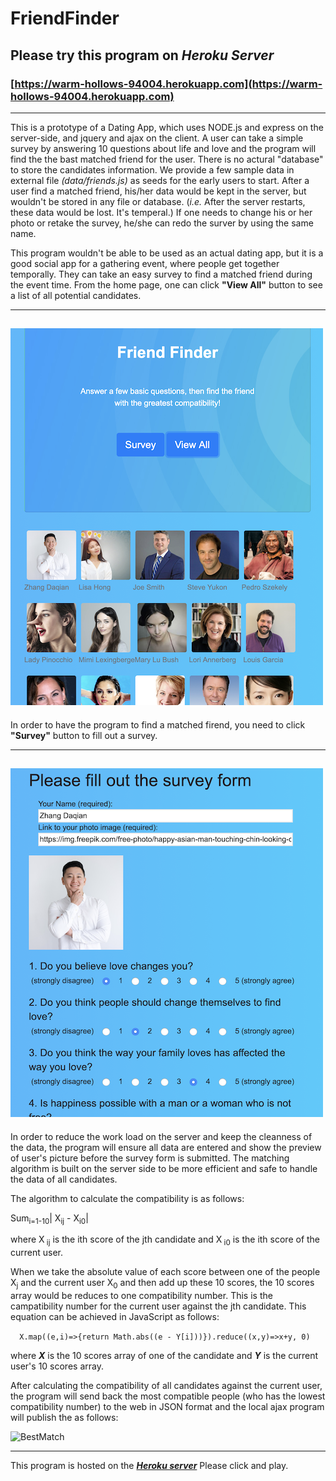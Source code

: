 # FriendFinder

## Please try this program on _**Heroku Server**_
### [https://warm-hollows-94004.herokuapp.com](https://warm-hollows-94004.herokuapp.com)

---

This is a prototype of a Dating App, which uses NODE.js and express on the server-side, and jquery and ajax on the client. A user can take a simple survey by answering 10 questions about life and love and the program will find the the bast matched friend for the user. There is no actural "database" to store the candidates information. We provide a few sample data in external file _(data/friends.js)_ as seeds for the early users to start. After a user find a matched friend, his/her data would be kept in the server, but wouldn't be stored in any file or database. (_i.e._  After the server restarts, these data would be lost. It's temperal.) If one needs to change his or her photo or retake the survey, he/she can redo the surver by using the same name. 

This program wouldn't be able to be used as an actual dating app, but it is a good social app for a gathering event, where people get together temporally. They can take an easy survey to find a matched friend during the event time. From the home page, one can click **"View All"** button to see a list of all potential candidates. 

---
![View All](./info/viewall.png)
---

In order to have the program to find a matched firend, you need to click **"Survey"** button to fill out a survey. 

---
![survey form](./info/survey.png)
---

In order to reduce the work load on the server and keep the cleanness of the data, the program will ensure all data are entered and show the preview of user's picture before the survey form is submitted. The matching algorithm is built on the server side to be more efficient and safe to handle the data of all candidates.

The algorithm to calculate the compatibility is as follows:


Sum<sub>i=1-10</sub>| X<sub>ij</sub> - X<sub>i0</sub>| 

where X<sub> ij</sub> is the ith score of the jth candidate and X<sub> i0</sub> is the ith score of the current user.

When we take the absolute value of each score between one of the people X<sub>j</sub>  and the current user X<sub>0</sub> and then add up these 10  scores, the 10 scores array would be reduces to one compatibility number. This is the campatibility number for the current user against the jth candidate. This equation can be achieved in JavaScript as follows:

````   X.map((e,i)=>{return Math.abs((e - Y[i]))}).reduce((x,y)=>x+y, 0)   ````

where _**X**_ is the 10 scores array of one of the candidate and _**Y**_ is the current user's 10 scores array.

After calculating the compatibility of all candidates against the current user, the program will send back the most compatible people (who has the lowest compatibility number) to the web in JSON format and the local ajax program will publish the as follows:

![BestMatch](./info/bestmatch.png)

---

This program is hosted on the [_**Heroku server**_](https://warm-hollows-94004.herokuapp.com) Please click and play.




